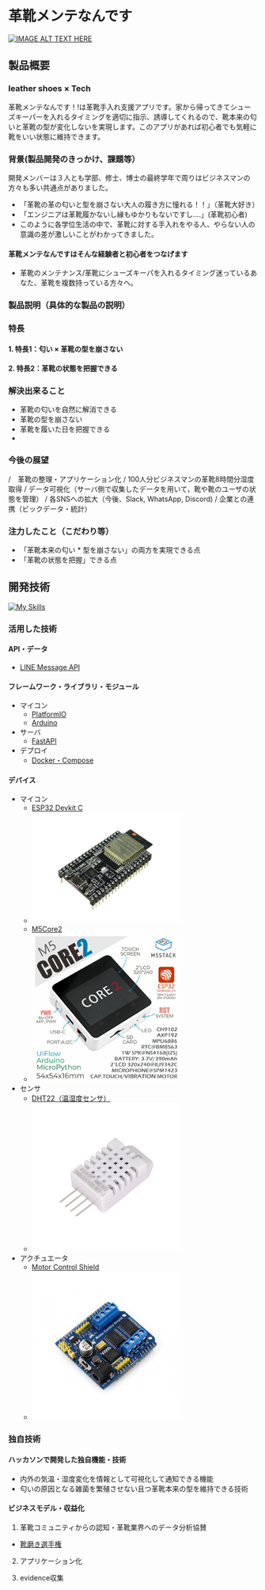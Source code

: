 # 革靴メンテなんです

[![IMAGE ALT TEXT HERE](https://jphacks.com/wp-content/uploads/2023/07/JPHACKS2023_ogp.png)](https://www.youtube.com/watch?v=yYRQEdfGjEg)

## 製品概要

### leather shoes × Tech

革靴メンテなんです！!は革靴手入れ支援アプリです。家から帰ってきてシューズキーパーを入れるタイミングを適切に指示、誘導してくれるので、靴本来の匂いと革靴の型が変化しないを実現します。このアプリがあれば初心者でも気軽に靴をいい状態に維持できます。

### 背景(製品開発のきっかけ、課題等）

開発メンバーは３人とも学部、修士、博士の最終学年で周りはビジネスマンの方々も多い共通点がありました。

* 「革靴の革の匂いと型を崩さない大人の履き方に憧れる！！」（革靴大好き）
* 「エンジニアは革靴履かないし縁もゆかりもないですし....」(革靴初心者)
* このように各学位生活の中で、革靴に対する手入れをやる人、やらない人の意識の差が激しいことがわかってきました。

#### 革靴メンテなんですはそんな経験者と初心者をつなげます

* 革靴のメンテナンス/革靴にシューズキーパを入れるタイミング迷っているあなた、革靴を複数持っている方々へ。

### 製品説明（具体的な製品の説明）

### 特長

#### 1. 特長1：匂い × 革靴の型を崩さない

#### 2. 特長2：革靴の状態を把握できる


### 解決出来ること

* 革靴の匂いを自然に解消できる
* 革靴の型を崩さない
* 革靴を履いた日を把握できる
*

### 今後の展望
/　革靴の整理・アプリケーション化
/  100人分ビジネスマンの革靴8時間分湿度取得
/  データ可視化（サーバ側で収集したデータを用いて，靴や靴のユーザの状態を管理）
/ 各SNSへの拡大（今後、Slack, WhatsApp, Discord)
/ 企業との連携（ビックデータ・統計）

### 注力したこと（こだわり等）

* 「革靴本来の匂い * 型を崩さない」の両方を実現できる点
* 「革靴の状態を把握」できる点

## 開発技術

[![My Skills](https://skillicons.dev/icons?i=arduino,cpp,docker,fastapi,git,github,githubactions,py)](https://skillicons.dev)

### 活用した技術

#### API・データ

* [LINE Message API](https://developers.line.biz/ja/docs/messaging-api/line-bot-sdk/)

#### フレームワーク・ライブラリ・モジュール

* マイコン
  * [PlatformIO](https://platformio.org)
  * [Arduino](https://www.arduino.cc)
* サーバ
  * [FastAPI](https://fastapi.tiangolo.com)
* デプロイ
  * [Docker・Compose](https://www.docker.com)

#### デバイス

* マイコン
  * [ESP32 Devkit C](https://docs.espressif.com/projects/esp-idf/en/latest/esp32/hw-reference/esp32/get-started-devkitc.html)
  * <img src=./doc/image/esp32.jpg width="300px">
  * [M5Core2](https://docs.m5stack.com/en/core/core2)
  * <img src=./doc/image/m5core2.webp width="300px">
* センサ
  * [DHT22（温湿度センサ）](http://www.aosong.com/en/products-22.html)
  * <img src=./doc/image/AM2302.jpg width="300px">
* アクチュエータ
  * [Motor Control Shield](https://www.waveshare.com/motor-control-shield.htm)
  * <img src=./doc/image/mcs.jpg width="300px">

### 独自技術

#### ハッカソンで開発した独自機能・技術
* 内外の気温・湿度変化を情報として可視化して通知できる機能
* 匂いの原因となる雑菌を繁殖させない且つ革靴本来の型を維持できる技術

#### ビジネスモデル・収益化
1. 革靴コミュニティからの認知・革靴業界へのデータ分析協賛
  * [靴磨き選手権](https://web.hh-online.jp/hankyu-mens/contents/h/shoeshine/)

2. アプリケーション化

3. evidence収集
